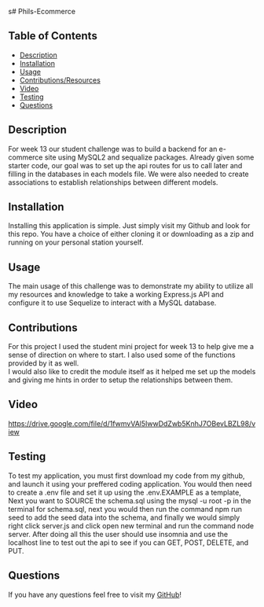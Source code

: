 s# Phils-Ecommerce

 ## Table of Contents
 - [Description](#description)
 - [Installation](#installation)
 - [Usage](#usage)
 - [Contributions/Resources](#contributions)
 - [Video](#video)
 - [Testing](#testing)
 - [Questions](#questions)

 ## Description
For week 13 our student challenge was to build a backend for an e-commerce site using MySQL2 and sequalize packages. Already given some starter code, our goal was to set up the api routes for us to call later and filling in the databases in each models file. We were also needed to create associations to establish relationships between different models.

 ## Installation
 Installing this application is simple. Just simply visit my Github and look for this repo. You have a choice of either cloning it or downloading as a zip and running on your personal station yourself.

 ## Usage
The main usage of this challenge was to demonstrate my ability to utilize all my resources and knowledge to take a working Express.js API and configure it to use Sequelize to interact with a MySQL database.

 ## Contributions
 For this project I used the student mini project for week 13 to help give me a sense of direction on where to start. I also used some of the functions provided by it as well.<br />
 I would also like to credit the module itself as it helped me set up the models and giving me hints in order to setup the relationships between them.


 ## Video
https://drive.google.com/file/d/1fwmvVAl5IwwDdZwb5KnhJ7OBevLBZL98/view


 ## Testing
To test my application, you must first download my code from my github, and launch it using your preffered coding application. You would then need to create a .env file and set it up using the .env.EXAMPLE as a template, Next you want to SOURCE the schema.sql using the mysql -u root -p in the terminal for schema.sql, next you would then run the command npm run seed to add the seed data into the schema, and finally we would simply right click server.js and click open new terminal and run the command node server. After doing all this the user should use insomnia and use the localhost line to test out the api to see if you can GET, POST, DELETE, and PUT.
 
 ## Questions

 If you have any questions feel free to visit my [GitHub](https://github.com/Pixls112)!